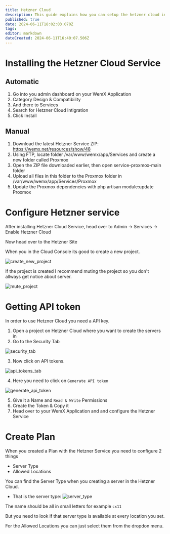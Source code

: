 ```yaml
---
title: Hetzner Cloud
description: This guide explains how you can setup the hetzner cloud integration with WemX
published: true
date: 2024-06-11T18:02:03.070Z
tags: 
editor: markdown
dateCreated: 2024-06-11T16:40:07.506Z
---
```


# Installing the Hetzner Cloud Service

## Automatic
1. Go into you admin dashboard on your WemX Application
2. Category Design & Compatibility
3. And there to Services
4. Search for Hetzner Cloud Intigration
5. Click Install

## Manual
1. Download the latest Hetzner Service ZIP: https://wemx.net/resources/show/48
2. Using FTP, locate folder /var/www/wemx/app/Services and create a new folder called Proxmox
3. Open the ZIP file downloaded earlier, then open service-proxmox-main folder
4. Upload all files in this folder to the Proxmox folder in /var/www/wemx/app/Services/Proxmox
5. Update the Proxmox dependencies with php artisan module:update Proxmox


# Configure Hetzner service
After installing Hetzner Cloud Service, head over to Admin -> Services -> Enable Hetzner Cloud

Now head over to the Hetzner Site

When you in the Cloud Console its good to create a new project.

![create_new_project](https://cdn.gamestacks.de/go/h4qjyV)

If the project is created I recommend muting the project so you don't allways get notice about server.

![mute_project](https://cdn.gamestacks.de/go/mQqWZd)

# Getting API token

In order to use Hetzner Cloud you need a API key.

1. Open a project on Hetzner Cloud where you want to create the servers in
2. Go to the Security Tab

![security_tab](https://cdn.gamestacks.de/go/Duia5M)

3. Now click on API tokens.

![api_tokens_tab](https://cdn.gamestacks.de/go/uaaeWm)

4. Here you need to click on `Generate API token`

![generate_api_token](https://cdn.gamestacks.de/go/uvWGaI)

5. Give it a Name and `Read & Write` Permissions
6. Create the Token & Copy it
7. Head over to your WemX Application and and configure the Hetzner Service

# Create Plan

When you created a Plan with the Hetzner Service you need to configure 2 things

- Server Type
- Allowed Locations

You can find the Server Type when you creating a server in the Hetzner Cloud.

- That is the server type:
![server_type](https://cdn.gamestacks.de/go/yYsC4H)

The name should be all in small letters for example `cx11`

But you need to look if that server type is available at every location you set.

For the Allowed Locations you can just select them from the dropdon menu.

